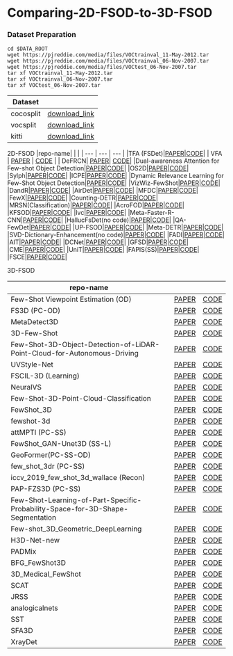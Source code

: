 # Comparing-2D-FSOD-to-3D-FSOD

### Dataset Preparation
```
cd $DATA_ROOT
wget https://pjreddie.com/media/files/VOCtrainval_11-May-2012.tar
wget https://pjreddie.com/media/files/VOCtrainval_06-Nov-2007.tar
wget https://pjreddie.com/media/files/VOCtest_06-Nov-2007.tar
tar xf VOCtrainval_11-May-2012.tar
tar xf VOCtrainval_06-Nov-2007.tar
tar xf VOCtest_06-Nov-2007.tar
```


|Dataset||
| --- |--- |
|cocosplit|[download_link](https://drive.google.com/file/d/1T_cYLxNqYlbnFNJt8IVvT7ZkWb5c0esj/view?usp=sharing)|
|vocsplit|[download_link](https://drive.google.com/file/d/1BpDDqJ0p-fQAFN_pthn2gqiK5nWGJ-1a/view?usp=sharing)|
|kitti|[download_link](https://www.cvlibs.net/datasets/kitti/eval_object.php)|


2D-FSOD
|repo-name| | |
| --- | --- | --- | 
|TFA (FSDet)|[PAPER]()|[CODE](https://github.com/ucbdrive/few-shot-object-detection)|
| VFA | [PAPER](https://arxiv.org/pdf/2301.13411.pdf) | [CODE](https://github.com/csuhan/VFA) | 
| DeFRCN| [PAPER](https://arxiv.org/pdf/2108.09017.pdf)| [CODE](https://github.com/er-muyue/DeFRCN)|
|Dual-awareness Attention for Few-shot Object Detection|[PAPER]()|[CODE](https://github.com/Tung-I/Dual-awareness-Attention-for-Few-shot-Object-Detection)|
|OS2D|[PAPER]()|[CODE](https://github.com/aosokin/os2d/tree/master)|
|Sylph|[PAPER]()|[CODE](https://github.com/facebookresearch/sylph-few-shot-detection)|
|ICPE|[PAPER]()|[CODE](https://github.com/lxn96/ICPE/tree/main)|
|Dynamic Relevance Learning for Few-Shot Object Detection|[PAPER]()|[CODE](https://github.com/liuweijie19980216/DRL-for-FSOD)|
|VizWiz-FewShot|[PAPER]()|[CODE](https://github.com/alec-bell/vizwiz-fewshot/tree/master)|
|DandR|[PAPER]()|[CODE](https://github.com/ZYN-1101/DandR/tree/main)|
|AirDet|[PAPER]()|[CODE](https://github.com/Jaraxxus-Me/AirDet)|
|MFDC|[PAPER]()|[CODE](https://github.com/WuShuang1998/MFDC)|
|FewX|[PAPER]()|[CODE](https://github.com/fanq15/FewX)|
|Counting-DETR|[PAPER]()|[CODE](https://github.com/VinAIResearch/Counting-DETR)|
|MRSN(Classification)|[PAPER]()|[CODE](https://github.com/MMatx/MRSN)|
|AcroFOD|[PAPER]()|[CODE](https://github.com/Hlings/AcroFOD)|
|KFSOD|[PAPER]()|[CODE](https://github.com/ZS123-lang/KFSOD)|
|lvc|[PAPER]()|[CODE](https://github.com/prannaykaul/lvc)|
|Meta-Faster-R-CNN|[PAPER]()|[CODE](https://github.com/GuangxingHan/Meta-Faster-R-CNN)|
|HallucFsDet(no code)|[PAPER]()|[CODE]()|
|QA-FewDet|[PAPER]()|[CODE](https://github.com/GuangxingHan/QA-FewDet)|
|UP-FSOD|[PAPER]()|[CODE](https://github.com/AmingWu/UP-FSOD)|
|Meta-DETR|[PAPER]()|[CODE](https://github.com/ZhangGongjie/Meta-DETR)|
|SVD-Dictionary-Enhancement(no code)|[PAPER]()|[CODE](https://github.com/AmingWu/SVD-Dictionary-Enhancement)|
|FADI|[PAPER]()|[CODE](https://github.com/yhcao6/FADI)|
|AIT|[PAPER]()|[CODE](https://github.com/CAIVIAC/AIT)|
|DCNet|[PAPER]()|[CODE](https://github.com/hzhupku/DCNet)|
|GFSD|[PAPER]()|[CODE](https://github.com/Megvii-BaseDetection/GFSD)|
|CME|[PAPER]()|[CODE](https://github.com/Bohao-Lee/CME)|
|UniT|[PAPER]()|[CODE](https://github.com/ubc-vision/UniT)|
|FAPIS(SS)|[PAPER]()|[CODE](https://github.com/ducminhkhoi/FAPIS)|
|FSCE|[PAPER]()|[CODE](https://github.com/megvii-research/FSCE)|




3D-FSOD

|repo-name| | |
| --- | --- | --- | 
|Few-Shot Viewpoint Estimation (OD)|[PAPER]()|[CODE](https://github.com/YoungXIAO13/FewShotViewpoint)|
|FS3D (PC-OD)|[PAPER]()|[CODE](https://github.com/CVMI-Lab/FS3D)|
|MetaDetect3D|[PAPER]()|[CODE](https://github.com/JanMarcelKezmann/MetaDetect3D)|
|3D-Few-Shot|[PAPER]()|[CODE](https://github.com/yuchenlichuck/3D-Few-Shot)|
|Few-Shot-3D-Object-Detection-of-LiDAR-Point-Cloud-for-Autonomous-Driving|[PAPER]()|[CODE](https://github.com/Garvey98/Few-Shot-3D-Object-Detection-of-LiDAR-Point-Cloud-for-Autonomous-Driving)|
|UVStyle-Net|[PAPER]()|[CODE](https://github.com/AutodeskAILab/UVStyle-Net)|
|FSCIL-3D (Learning)|[PAPER]()|[CODE](https://github.com/townim-faisal/FSCIL-3D)|
|NeuralVS|[PAPER]()|[CODE](https://github.com/Angtian/NeuralVS)|
|Few-Shot-3D-Point-Cloud-Classification|[PAPER]()|[CODE](https://github.com/PeiZhou26/Few-Shot-3D-Point-Cloud-Classification)|
|FewShot_3D|[PAPER]()|[CODE](https://github.com/rishabhdotgupta/FewShot_3D)|
|fewshot-3d|[PAPER]()| [CODE](https://github.com/YWQQQQQQ/fewshot-3d)|
|attMPTI (PC-SS)|[PAPER]()|[CODE](https://github.com/Na-Z/attMPTI)|
|FewShot_GAN-Unet3D (SS-L)|[PAPER]()|[CODE](https://github.com/arnab39/FewShot_GAN-Unet3D)|
|GeoFormer(PC-SS-OD)|[PAPER]()|[CODE](https://github.com/VinAIResearch/GeoFormer)|
|few_shot_3dr (PC-SS)|[PAPER]()|[CODE](https://github.com/JeremyFisher/few_shot_3dr)|
|iccv_2019_few_shot_3d_wallace (Recon)|[PAPER]()|[CODE](https://github.com/BramSW/iccv_2019_few_shot_3d_wallace)|
|PAP-FZS3D (PC-SS)|[PAPER]()|[CODE](https://github.com/heshuting555/PAP-FZS3D)|
|Few-Shot-Learning-of-Part-Specific-Probability-Space-for-3D-Shape-Segmentation|[PAPER]()|[CODE](https://github.com/Lingjing324/Few-Shot-Learning-of-Part-Specific-Probability-Space-for-3D-Shape-Segmentation)|
|Few-shot_3D_Geometric_DeepLearning|[PAPER]()|[CODE](https://github.com/Mzunoven/Few-shot_3D_Geometric_DeepLearning)|
|H3D-Net-new|[PAPER]()|[CODE](https://github.com/MaxPolak97/H3D-Net-new)|
|PADMix|[PAPER]()|[CODE](https://github.com/ttchengab/PADMix)|
|BFG_FewShot3D|[PAPER]()|[CODE](https://github.com/Mostapha0A/BFG_FewShot3D)|
|3D_Medical_FewShot|[PAPER]()|[CODE](https://github.com/Rituraj-commits/3D_Medical_FewShot)|
|SCAT|[PAPER]()|[CODE](https://github.com/czzhang179/SCAT)|
|JRSS|[PAPER]()|[CODE](https://github.com/AIforMS/JRSS)|
|analogicalnets|[PAPER]()|[CODE](https://github.com/nickgkan/analogicalnets)|
|SST|[PAPER]()|[CODE](https://github.com/tusen-ai/SST)|
|SFA3D|[PAPER]()|[CODE](https://github.com/maudzung/SFA3D)|
|XrayDet|[PAPER]()|[CODE]([https://github.com/DIG-Beihang/XrayDetection](https://github.com/DIG-Beihang/XrayDetection))|
